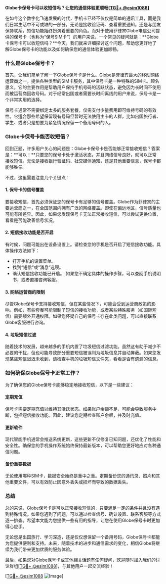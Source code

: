 **Globe卡保号卡可以收短信吗？让您的通信体验更顺畅[[TG💪+ @esim1088](https://t.me/s/esim1088)]**

在如今这个数字化飞速发展的时代，手机卡已经不仅仅是简单的通讯工具，而是我们日常生活中不可或缺的一部分。无论是接收验证码、查看重要通知，还是与朋友保持联系，短信功能始终扮演着重要的角色。而对于使用菲律宾Globe电信公司提供的保号卡（也称为“保号SIM卡”）的用户来说，一个常见的疑问就是：**Globe卡保号卡可以收短信吗？**今天，我们就来详细探讨这个问题，帮助您更好地了解Globe保号卡的功能以及如何确保您的通信体验更加顺畅。

### 什么是Globe保号卡？

首先，让我们简单了解一下Globe保号卡是什么。Globe是菲律宾最大的移动网络运营商之一，提供各种类型的SIM卡服务，其中保号卡是一种特殊的SIM卡。顾名思义，它的主要作用是帮助用户保持手机号码的活跃状态，避免因为长时间不使用而被运营商回收号码。对于经常出国或者需要长时间离线的用户来说，保号卡是一个非常实用的选择。

保号卡通常不需要绑定太多的服务套餐，仅需支付少量费用即可维持号码的有效性。它适合那些希望保留现有号码但暂时无法使用主卡的人群，比如出国旅行者、学生、或者只是想要为紧急情况保留一个备用号码的人。

### Globe卡保号卡能否收短信？

回到正题，许多用户关心的问题是：Globe卡保号卡是否能够正常接收短信？答案是：**可以！**只要您的保号卡处于激活状态，并且网络信号良好，就可以正常接收短信。无论是接收银行验证码、社交媒体通知，还是其他重要信息，保号卡都能够胜任。

不过，这里需要注意几个关键点：

#### 1. **保号卡的信号覆盖**
   要接收短信，首先必须保证您的保号卡有足够的信号覆盖。Globe作为菲律宾的主要运营商之一，在全国范围内拥有广泛的网络覆盖。即使在偏远地区，信号质量也可能有所差异。因此，如果您发现保号卡无法正常接收短信，可以尝试更换位置，看看是否能改善信号状况。

#### 2. **短信接收功能是否开启**
   有时候，问题可能出在设备设置上。请检查您的手机是否开启了短信接收功能。具体操作方法如下：
   - 打开手机的设置菜单。
   - 找到“短信”或“消息”选项。
   - 确认短信接收功能已开启。
   如果您不确定具体的操作步骤，可以查阅手机说明书，或者直接咨询客服。

#### 3. **网络运营商的限制**
   尽管Globe保号卡支持接收短信，但在某些情况下，可能会受到运营商政策的影响。例如，有些套餐可能限制了短信的接收功能，或者某些特殊服务（如国际短信）需要额外开通权限。如果您怀疑自己的保号卡存在此类问题，可以直接联系Globe客服进行咨询。

#### 4. **垃圾短信过滤**
   随着技术的发展，越来越多的手机内置了垃圾短信过滤功能。虽然这有助于减少不必要的干扰，但也可能导致部分重要短信被误判为垃圾信息并自动屏蔽。如果您发现某些短信迟迟未收到，请检查手机的垃圾短信文件夹，看看是否有遗漏的信息。

### 如何确保Globe保号卡正常工作？

为了确保您的Globe保号卡能够稳定地接收短信，以下是一些建议：

#### 定期充值
保号卡需要定期充值以维持其活跃状态。如果账户余额不足，可能会导致服务中断，包括短信接收功能。因此，建议您定期检查账户余额，并及时充值。

#### 更新软件
现代智能手机通常会推送系统更新，这些更新不仅修复已知问题，还优化了性能和安全性。确保您的手机操作系统始终保持最新版本，可以帮助您更好地应对各种通信问题。

#### 备份重要数据
无论使用哪种SIM卡，数据安全始终是重中之重。定期备份您的通讯录、照片和其他重要文件，可以有效防止因意外丢失或损坏而导致的数据丢失。

### 总结

总的来说，Globe保号卡是可以正常接收短信的，只要满足一定的条件并且没有遇到特殊情况。如果您遇到了问题，可以通过检查信号、确认设置、联系客服等方式逐一排查。希望本文能为您提供一些有用的指导，让您在使用Globe保号卡时更加得心应手。

无论您是出国旅行、学习深造，还是仅仅想保留一个备用号码，Globe保号卡都能为您提供便利和支持。未来，随着技术的进步和通信需求的变化，相信Globe将继续为我们带来更加优质的服务体验。

最后，如果您对Globe保号卡或其他相关话题有任何疑问，欢迎随时加入我们的讨论群组[[TG💪+ @esim1088](https://t.me/s/esim1088)]，与其他用户一起交流经验！

[[TG💪+ @esim1088](https://t.me/s/esim1088) ![Image](https://i.postimg.cc/4NQfJmqS/Snipaste-2025-05-13-00-14-12.png)]